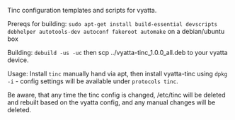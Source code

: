 Tinc configuration templates and scripts for vyatta.

Prereqs for building: `sudo apt-get install build-essential devscripts debhelper autotools-dev autoconf fakeroot automake` on a debian/ubuntu box

Building: `debuild -us -uc` then scp ../vyatta-tinc_1.0.0_all.deb to your vyatta device.

Usage: Install `tinc` manually hand via apt, then install vyatta-tinc using `dpkg -i` - config settings will be available under `protocols tinc`.

Be aware, that any time the tinc config is changed, /etc/tinc will be deleted and rebuilt based on the vyatta config, and any manual changes will be deleted.
